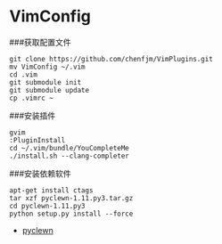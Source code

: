 VimConfig
=========

###获取配置文件  

	git clone https://github.com/chenfjm/VimPlugins.git
	mv VimConfig ~/.vim
	cd .vim
	git submodule init
	git submodule update   
	cp .vimrc ~

###安装插件  

	gvim
	:PluginInstall   
    cd ~/.vim/bundle/YouCompleteMe
    ./install.sh --clang-completer

###安装依赖软件  

	apt-get install ctags
	tar xzf pyclewn-1.11.py3.tar.gz
	cd pyclewn-1.11.py3
	python setup.py install --force  


- [pyclewn](http://pyclewn.sourceforge.net/)
